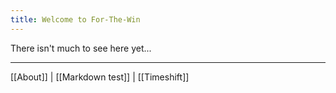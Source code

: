 ```yaml
---
title: Welcome to For-The-Win
---
```



There isn't much to see here yet...

---

[[About]] | [[Markdown test]] | [[Timeshift]] 